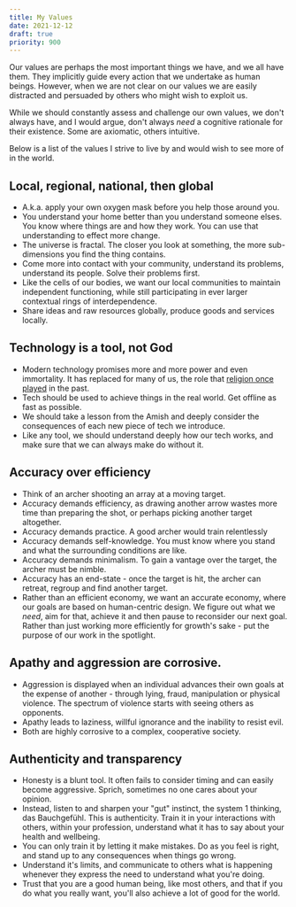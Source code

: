 ```yaml
---
title: My Values
date: 2021-12-12
draft: true
priority: 900
---
```

Our values are perhaps the most important things we have, and we all have them. They implicitly guide every action that we undertake as human beings. However, when we are not clear on our values we are easily distracted and persuaded by others who might wish to exploit us. 

While we should constantly assess and challenge our own values, we don't always have, and I would argue, don't always *need* a cognitive rationale for their existence. Some are axiomatic, others intuitive. 

Below is a list of the values I strive to live by and would wish to see more of in the world.
## Local, regional, national, then global
- A.k.a. apply your own oxygen mask before you help those around you.
- You understand your home better than you understand someone elses. You know where things are and how they work. You can use that understanding to effect more change.
- The universe is fractal. The closer you look at something, the more sub-dimensions you find the thing contains. 
- Come more into contact with your community, understand its problems, understand its people. Solve their problems first.
- Like the cells of our bodies, we want our local communities to maintain independent functioning, while still participating in ever larger contextual rings of interdependence. 
- Share ideas and raw resources globally, produce goods and services locally. 

## Technology is a tool, not God
- Modern technology promises more and more power and even immortality. It has replaced for many of us, the role that [religion once played](https://stevesammartino.com/2021/11/05/technology-as-a-religion/) in the past.
- Tech should be used to achieve things in the real world. Get offline as fast as possible.
- We should take a lesson from the Amish and deeply consider the consequences of each new piece of tech we introduce.
- Like any tool, we should understand deeply how our tech works, and make sure that we can always make do without it. 

## Accuracy over efficiency
- Think of an archer shooting an array at a moving target. 
- Accuracy demands efficiency, as drawing another arrow wastes more time than preparing the shot, or perhaps picking another target altogether. 
- Accuracy demands practice. A good archer would train relentlessly 
- Accuracy demands self-knowledge. You must know where you stand and what the surrounding conditions are like.
- Accuracy demands minimalism. To gain a vantage over the target, the archer must be nimble.
- Accuracy has an end-state - once the target is hit, the archer can retreat, regroup and find another target.
- Rather than an efficient economy, we want an accurate economy, where our goals are based on human-centric design. We figure out what we *need*, aim for that, achieve it and then pause to reconsider our next goal. Rather than just working more efficiently for growth's sake - put the purpose of our work in the spotlight.

## Apathy and aggression are corrosive. 
- Aggression is displayed when an individual advances their own goals at the expense of another - through lying, fraud, manipulation or physical violence. The spectrum of violence starts with seeing others as opponents. 
- Apathy leads to laziness, willful ignorance and the inability to resist evil. 
- Both are highly corrosive to a complex, cooperative society.

## Authenticity and transparency
- Honesty is a blunt tool. It often fails to consider timing and can easily become aggressive. Sprich, sometimes no one cares about your opinion.
- Instead, listen to and sharpen your "gut" instinct, the system 1 thinking, das Bauchgefühl. This is authenticity. Train it in your interactions with others, within your profession, understand what it has to say about your health and wellbeing. 
- You can only train it by letting it make mistakes. Do as you feel is right, and stand up to any consequences when things go wrong.
- Understand it's limits, and communicate to others what is happening whenever they express the need to understand what you're doing. 
- Trust that you are a good human being, like most others, and that if you do what you really want, you'll also achieve a lot of good for the world. 